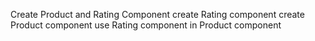 Create Product and Rating Component
create Rating component
create Product component
use Rating component in Product component
